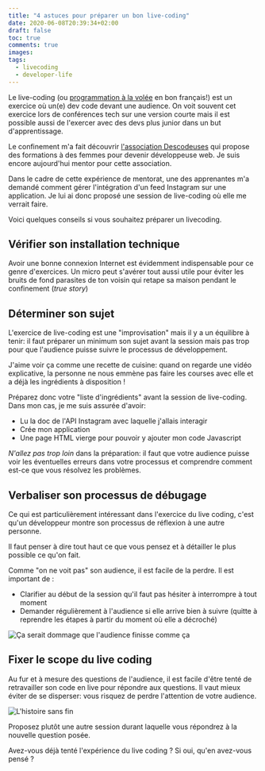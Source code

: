 ```yaml
---
title: "4 astuces pour préparer un bon live-coding"
date: 2020-06-08T20:39:34+02:00
draft: false
toc: true
comments: true
images:
tags:
  - livecoding
  - developer-life
---
```


Le live-coding (ou [programmation à la volée](https://fr.wikipedia.org/wiki/Live_coding) en bon français!) est un exercice où un(e) dev code devant une audience. On voit souvent cet exercice lors de conférences tech sur une version courte mais il est possible aussi de l'exercer avec des devs plus junior dans un but d'apprentissage. 

Le confinement m'a fait découvrir [l'association Descodeuses](https://www.descodeuses.org/frontend) qui propose des formations à des femmes pour devenir développeuse web. Je suis encore aujourd'hui mentor pour cette association. 

Dans le cadre de cette expérience de mentorat, une des apprenantes m'a demandé comment gérer l'intégration d'un feed Instagram sur une application. Je lui ai donc proposé une session de live-coding  où elle me verrait faire. 

Voici quelques conseils si vous souhaitez préparer un livecoding.

## Vérifier son installation technique

Avoir une bonne connexion Internet est évidemment indispensable pour ce genre d'exercices. Un micro peut s'avérer tout aussi utile pour éviter les bruits de fond parasites de ton voisin qui retape sa maison pendant le confinement (*true story*)

## Déterminer son sujet

L'exercice de live-coding est une "improvisation" mais il y a un équilibre à tenir: il faut préparer un minimum son sujet avant la session mais pas trop pour que l'audience puisse suivre le processus de développement. 

J'aime voir ça comme une recette de cuisine: quand on regarde une vidéo explicative, la personne ne nous emmène pas faire les courses avec elle et a déjà les ingrédients à disposition !

Préparez donc votre "liste d'ingrédients" avant la session de live-coding. Dans mon cas, je me suis assurée d'avoir: 

- Lu la doc de l'API Instagram avec laquelle j'allais interagir
- Crée mon application
- Une page HTML vierge pour pouvoir y ajouter mon code Javascript

_N'allez pas trop loin_ dans la préparation: il faut que votre audience puisse voir les éventuelles erreurs dans votre processus et comprendre comment est-ce que vous résolvez les problèmes. 

## Verbaliser son processus de débugage

Ce qui est particulièrement intéressant dans l'exercice du live coding, c'est qu'un développeur montre son processus de réflexion à une autre personne. 

Il faut penser à dire tout haut ce que vous pensez et à détailler le plus possible ce qu'on fait.

Comme "on ne voit pas" son audience, il est facile de la perdre. Il est important de : 

- Clarifier au début de la session qu'il faut pas hésiter à interrompre à tout moment
- Demander régulièrement à l'audience si elle arrive bien à suivre (quitte à reprendre les étapes à partir du moment où elle a décroché)

![Ça serait dommage que l'audience finisse comme ça](https://media.giphy.com/media/nURzWHsOTpDDa/giphy.gif)

## Fixer le scope du live coding

Au fur et à mesure des questions de l'audience, il est facile d'être tenté de retravailler son code en live pour répondre aux questions.  Il vaut mieux éviter de se disperser: vous risquez de perdre l'attention de votre audience.

![L'histoire sans fin](https://media.giphy.com/media/mx9fVEF08tyne/giphy.gif)

Proposez plutôt une autre session durant laquelle vous répondrez à la nouvelle question posée. 



Avez-vous déjà tenté l'expérience du live coding ? Si oui, qu'en avez-vous pensé ?
